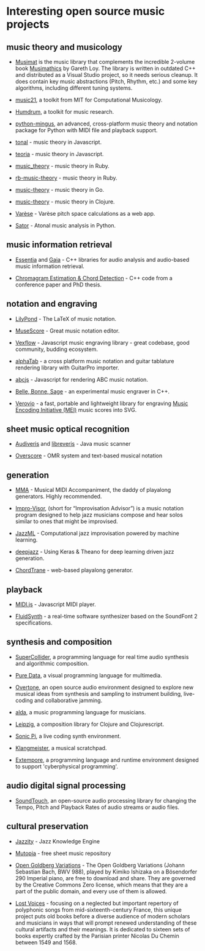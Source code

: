 # Interesting open source music projects

## music theory and musicology

- [Musimat](http://www.musimat.com/) is the music library that complements the incredible 2-volume book [Musimathics](http://www.musimathics.com/) by Gareth Loy. The library is written in outdated C++ and distributed as a Visual Studio project, so it needs serious cleanup. It does contain key music abstractions (Pitch, Rhythm, etc.) and some key algorithms, including different tuning systems.

- [music21](https://github.com/cuthbertlab/music21), a toolkit from MIT for Computational Musicology.

- [Humdrum](https://github.com/kroger/humdrum), a toolkit for music research.

- [python-mingus](https://github.com/bspaans/python-mingus), an advanced, cross-platform music theory and notation package for Python with MIDI file and playback support.

- [tonal](https://github.com/danigb/tonal) - music theory in Javascript.

- [teoria](https://github.com/saebekassebil/teoria) - music theory in Javascript.

- [music_theory](https://github.com/beneggett/music_theory) - music theory in Ruby.

- [rb-music-theory](https://github.com/chrisbratlien/rb-music-theory) - music theory in Ruby.

- [music-theory](https://github.com/go-music-theory/music-theory) - music theory in Go.

- [music-theory](https://github.com/daveyarwood/music-theory) - music theory in Clojure.

- [Varèse](https://github.com/WChargin/varese) - Varèse pitch space calculations as a web app.

- [Sator](https://github.com/calebsmith/Sator) - Atonal music analysis in Python.

## music information retrieval

- [Essentia](https://github.com/MTG/essentia) and [Gaia](https://github.com/MTG/gaia) - C++ libraries for audio analysis and audio-based music information retrieval.

- [Chromagram Estimation & Chord Detection](https://github.com/adamstark/Chord-Detector-and-Chromagram) - C++ code from a conference paper and PhD thesis.

## notation and engraving

- [LilyPond](http://lilypond.org/) - The LaTeX of music notation.

- [MuseScore](https://musescore.org) - Great music notation editor.

- [Vexflow](https://github.com/0xfe/vexflow) - Javascript music engraving library - great codebase, good community, budding ecosystem.

- [alphaTab](https://github.com/CoderLine/alphaTab) - a cross platform music notation and guitar tablature rendering library with GuitarPro importer.

- [abcjs](https://github.com/paulrosen/abcjs) - Javascript for rendering ABC music notation.

- [Belle, Bonne, Sage](https://github.com/burnson/Belle) - an experimental music engraver in C++.

- [Verovio](https://github.com/rism-ch/verovio) - a fast, portable and lightweight library for engraving [Music Encoding Initiative (MEI)](http://www.music-encoding.org/) music scores into SVG. 

## sheet music optical recognition

- [Audiveris](https://audiveris.kenai.com/) and [libreveris](https://github.com/jlpoolen/libreveris) - Java music scanner

- [Overscore](https://github.com/acieroid/overscore) - OMR system and text-based musical notation

## generation

- [MMA](http://www.mellowood.ca/mma/) - Musical MIDI Accompaniment, the daddy of playalong generators. Highly recommended.

- [Impro-Visor](https://www.cs.hmc.edu/~keller/jazz/improvisor/), (short for “Improvisation Advisor”) is a music notation program designed to help jazz musicians compose and hear solos similar to ones that might be improvised.

- [JazzML](https://github.com/evancchow/jazzml) - Computational jazz improvisation powered by machine learning.

- [deepjazz](https://github.com/jisungk/deepjazz) - Using Keras & Theano for deep learning driven jazz generation.

- [ChordTrane](https://github.com/larryoatmeal/ChordTrane) - web-based playalong generator.

## playback

- [MIDI.js](https://github.com/mudcube/MIDI.js/) - Javascript MIDI player.

- [FluidSynth](http://www.fluidsynth.org/) - a real-time software synthesizer based on the SoundFont 2 specifications.

## synthesis and composition

- [SuperCollider](http://supercollider.github.io/), a programming language for real time audio synthesis and algorithmic composition.

- [Pure Data](https://puredata.info/), a visual programming language for multimedia.

- [Overtone](http://overtone.github.io/), an open source audio environment designed to explore new musical ideas from synthesis and sampling to instrument building, live-coding and collaborative jamming.

- [alda](https://github.com/alda-lang/alda), a music programming language for musicians.

- [Leipzig](https://github.com/ctford/leipzig), a composition library for Clojure and Clojurescript.

- [Sonic Pi](https://github.com/samaaron/sonic-pi), a live coding synth environment.

- [Klangmeister](https://github.com/ctford/klangmeister), a musical scratchpad.

- [Extempore](http://extempore.moso.com.au/), a programming language and runtime environment designed to support 'cyberphysical programming'.

## audio digital signal processing

- [SoundTouch](http://www.surina.net/soundtouch/), an open-source audio processing library for changing the Tempo, Pitch and Playback Rates of audio streams or audio files.

## cultural preservation

- [Jazzity](https://github.com/rubiety/jazzity) - Jazz Knowledge Engine

- [Mutopia](https://github.com/MutopiaProject/MutopiaProject) - free sheet music repository

- [Open Goldberg Variations](http://www.opengoldbergvariations.org/) - The Open Goldberg Variations (Johann Sebastian Bach, BWV 988), played by Kimiko Ishizaka on a Bösendorfer 290 Imperial piano, are free to download and share. They are governed by the Creative Commons Zero license, which means that they are a part of the public domain, and every use of them is allowed.

- [Lost Voices](http://digitalduchemin.org/) - focusing on a neglected but important repertory of polyphonic songs from mid-sixteenth-century France, this unique project puts old books before a diverse audience of modern scholars and musicians in ways that will prompt renewed understanding of these cultural artifacts and their meanings. It is dedicated to sixteen sets of books expertly crafted by the Parisian printer Nicolas Du Chemin between 1549 and 1568. 

